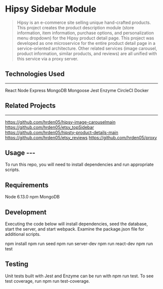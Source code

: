 # Hipsy Sidebar Module

> Hipsy is an e-commerce site selling unique hand-crafted products. This project creates the product description module (store information, item information, purchase options, and personalization menu dropdown) for the Hipsy product detail page. This project was developed as one microservice for the entire product detail page in a service-oriented architecture. Other related services (image carousel, product information, similar products, and reviews) are all unified with this service via a proxy server.

## Technologies Used
<hr/>
React
Node
Express
MongoDB
Mongoose
Jest
Enzyme
CircleCI
Docker

## Related Projects
---
https://github.com/hrden05/hipsy-image-carouselmain
https://github.com/hrden05/etsy_topSidebar
https://github.com/hrden05/hipsty-product-details-main
https://github.com/hrden05/etsy_reviews
https://github.com/hrden05/proxy

## Usage ---
To run this repo, you will need to install dependencies and run appropriate scripts.

## Requirements
Node 6.13.0
npm
MongoDB

## Development
Executing the code below will install dependencies, seed the database, start the server, and start webpack. Examine the package.json file for additional scripts.

npm install
npm run seed
npm run server-dev
npm run react-dev
npm run test

## Testing
Unit tests built with Jest and Enzyme can be run with npm run test. To see test coverage, run npm run test-coverage.

